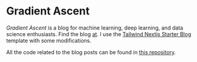 # Gradient Ascent

_Gradient Ascent_ is a blog for machine learning, deep learning, and data science enthusiasts. Find the blog [at](https://hari31416.github.io/Gradient_Ascent/). I use the [Tailwind Nextjs Starter Blog](https://github.com/timlrx/tailwind-nextjs-starter-blog) template with some modifications.

All the code related to the blog posts can be found in [this repository](https://github.com/Hari31416/blog_scripts).
